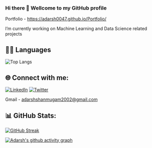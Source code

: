 ### Hi there 👋 Wellcome to my GitHub profile 

Portfolio - https://adarsh0047.github.io/Portfolio/

I’m currently working on Machine Learning and Data Science related projects


## 🧑‍💻 Languages
![Top Langs](https://github-readme-stats.vercel.app/api/top-langs/?username=Adarsh0047&layout=compact)


## 🌐 Connect with me:
[![LinkedIn](https://img.shields.io/badge/LinkedIn-%230077B5.svg?logo=linkedin&logoColor=white)](https://www.linkedin.com/in/adarsh047/) [![Twitter](https://img.shields.io/badge/Twitter-%231DA1F2.svg?logo=Twitter&logoColor=white)]([https://twitter.com/@kailas_sudheer](https://twitter.com/Adarsh81838891)) 

Gmail - adarshshanmugam2002@gmail.com

## 📊 GitHub Stats:


[![GitHub Streak](https://github-readme-streak-stats.herokuapp.com?user=Adarsh0047&theme=monokai&hide_border=true)](https://git.io/streak-stats)

[![Adarsh's github activity graph](https://github-readme-activity-graph.vercel.app/graph?username=Adarsh0047&theme=react-dark)](https://github.com/Adarsh0047/github-readme-activity-graph)
